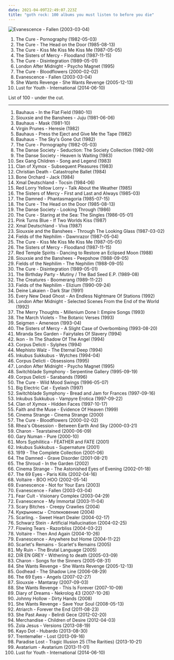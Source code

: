 ```yaml
---
date: 2021-04-09T22:49:07.223Z
title: "goth rock: 100 albums you must listen to before you die"
---
```

![Evanescence - Fallen (2003-03-04)](http://coverartarchive.org/release/0d36931b-831a-3663-90a1-57b2210e19f3/2107137774-500.jpg "Evanescence - Fallen (2003-03-04)")
<ol class="albums">
<li data-cover="http://coverartarchive.org/release/b0d6d8ad-02d7-3f08-9128-47c734c2c446/7947353809-500.jpg" data-tags="post-punk, gothic rock" role="button">The Cure - Pornography (1982-05-03)</li>
<li data-cover="http://coverartarchive.org/release/bc1bf979-4889-3d5e-8edd-bf1bcffa80c3/23483858382-500.jpg" data-tags="new wave, 80s" role="button">The Cure - The Head on the Door (1985-08-13)</li>
<li data-cover="http://coverartarchive.org/release/03a3acfb-67ee-3353-a3f9-65a1af3a626e/7947298813-500.jpg" data-tags="post-punk, new wave, 80s, alternative" role="button">The Cure - Kiss Me Kiss Me Kiss Me (1987-05-05)</li>
<li data-cover="http://coverartarchive.org/release/da754b66-e53f-4de6-b76b-78865fcd5a2f/14564374105-500.jpg" data-tags="gothic rock" role="button">The Sisters of Mercy - Floodland (1987-11-15)</li>
<li data-cover="http://coverartarchive.org/release/91fa2331-d8b4-4d1f-aa4d-53b1c54853e5/20885075891-500.jpg" data-tags="80s, new wave" role="button">The Cure - Disintegration (1989-05-01)</li>
<li data-cover="https://img.discogs.com/yPObFg9KYqKXzYR5KCVBb95NkEc=/fit-in/300x300/filters:strip_icc():format(jpeg):mode_rgb():quality(90)/discogs-images/R-1172126-1198088260.jpeg.jpg" data-tags="gothic rock, darkwave, gothic" role="button">London After Midnight - Psycho Magnet (1995)</li>
<li data-cover="http://coverartarchive.org/release/2e8cd5ae-2caf-4d4d-99ec-300c7fd57656/7799815972-500.jpg" data-tags="alternative, rock, gothic rock" role="button">The Cure - Bloodflowers (2000-02-02)</li>
<li data-cover="http://coverartarchive.org/release/0d36931b-831a-3663-90a1-57b2210e19f3/2107137774-500.jpg" data-tags="rock" role="button">Evanescence - Fallen (2003-03-04)</li>
<li data-cover="http://coverartarchive.org/release/86427535-9abb-4681-8c88-5c651e55d62a/8353381352-500.jpg" data-tags="darkwave" role="button">She Wants Revenge - She Wants Revenge (2005-12-13)</li>
<li data-cover="http://coverartarchive.org/release/c1e6e778-bcbd-4407-837f-8b7d357af3f1/10289982476-500.jpg" data-tags="indie electronic, synth pop, sweden, goth rock, alternative-indie rock, new wave-post-punk revival" role="button">Lust for Youth - International (2014-06-10)</li>
</ol>
List of 100 - under the cut.
<!-- more -->

_________________

<ol class="albums">
<li data-cover="http://coverartarchive.org/release/6eac2f49-661a-4317-bc2b-71ec7debd8f9/3451488533-500.jpg" data-tags="post-punk" role="button">
Bauhaus - In the Flat Field (1980-10)
</li>
<li data-cover="https://img.discogs.com/XOPyRLfC31I9Dm7U3IXpj-REJnI=/fit-in/600x586/filters:strip_icc():format(jpeg):mode_rgb():quality(90)/discogs-images/R-542812-1459165971-6457.jpeg.jpg" data-tags="post-punk" role="button">
Siouxsie and the Banshees - Juju (1981-06-06)
</li>
<li data-cover="http://coverartarchive.org/release/b3834afa-e54b-467f-87fb-f0b744bdf3ab/26204900712-500.jpg" data-tags="post-punk, gothic rock" role="button">
Bauhaus - Mask (1981-10)
</li>
<li data-cover="http://coverartarchive.org/release/90b963f5-1c39-4fb5-b22c-95e5194ee825/15829565318-500.jpg" data-tags="punk, gothic rock, dark wave, death rock, goth rock, tnphp weird-ass, iveldie best of 1982, dmtr likes this album, radio radio radio, pixies palace basement, redhalo top albums 012708, v prunes" role="button">
Virgin Prunes - Heresie (1982)
</li>
<li data-cover="https://img.discogs.com/lmM4S5tI6JgKZsvHVd3IOZZo_fA=/fit-in/300x300/filters:strip_icc():format(jpeg):mode_rgb():quality(90)/discogs-images/R-1458671-1339039551-6511.jpeg.jpg" data-tags="post-punk, gothic rock" role="button">
Bauhaus - Press the Eject and Give Me the Tape (1982)
</li>
<li data-cover="http://coverartarchive.org/release/7981f14a-1bb5-3a36-99ce-a1377a17095b/26259040094-500.jpg" data-tags="post-punk, gothic rock" role="button">
Bauhaus - The Sky's Gone Out (1982)
</li>
<li data-cover="http://coverartarchive.org/release/b0d6d8ad-02d7-3f08-9128-47c734c2c446/7947353809-500.jpg" data-tags="post-punk, gothic rock" role="button">
The Cure - Pornography (1982-05-03)
</li>
<li data-cover="http://coverartarchive.org/release/d814b538-0931-4f6d-98c9-7070cfa9fc12/901250059-500.jpg" data-tags="post-punk" role="button">
The Danse Society - Seduction: The Society Collection (1982-09)
</li>
<li data-cover="https://img.discogs.com/7inlh7vPwWfcb6WKQJN_q4FGfkA=/fit-in/600x600/filters:strip_icc():format(jpeg):mode_rgb():quality(90)/discogs-images/R-138573-1537795143-1911.jpeg.jpg" data-tags="post-punk" role="button">
The Danse Society - Heaven Is Waiting (1983)
</li>
<li data-cover="https://via.placeholder.com/450" data-tags="post-punk" role="button">
Sex Gang Children - Song and Legend (1983)
</li>
<li data-cover="https://via.placeholder.com/450" data-tags="darkwave" role="button">
Clan of Xymox - Subsequent Pleasures (1983)
</li>
<li data-cover="https://via.placeholder.com/450" data-tags="deathrock" role="button">
Christian Death - Catastrophe Ballet (1984)
</li>
<li data-cover="http://coverartarchive.org/release/2b0d6e49-32b7-45b1-8322-ffbc90945cb8/25444813577-500.jpg" data-tags="deathrock, batcave" role="button">
Bone Orchard - Jack (1984)
</li>
<li data-cover="https://via.placeholder.com/450" data-tags="post-punk, gothic rock" role="button">
Xmal Deutschland - Tocsin (1984-06)
</li>
<li data-cover="http://coverartarchive.org/release/95035b07-39c8-458f-9271-9fcfe3a8fd4a/915222610-500.jpg" data-tags="post-punk, gothic, gothic rock" role="button">
Red Lorry Yellow Lorry - Talk About the Weather (1985)
</li>
<li data-cover="http://coverartarchive.org/release/87ad4681-0652-4746-bb60-69cfa7964c35/14564351320-500.jpg" data-tags="gothic rock" role="button">
The Sisters of Mercy - First and Last and Always (1985-03)
</li>
<li data-cover="http://coverartarchive.org/release/0f677f0a-1799-4a73-a770-de5b5f4b0087/7415581824-500.jpg" data-tags="gothic, goth, goth rock, post-punk" role="button">
The Damned - Phantasmagoria (1985-07-15)
</li>
<li data-cover="http://coverartarchive.org/release/bc1bf979-4889-3d5e-8edd-bf1bcffa80c3/23483858382-500.jpg" data-tags="new wave, 80s" role="button">
The Cure - The Head on the Door (1985-08-13)
</li>
<li data-cover="http://coverartarchive.org/release/96eab5d4-bcad-4267-92df-3a23535f7c8d/915186860-500.jpg" data-tags="post-punk, goth rock" role="button">
The Danse Society - Looking Through (1986)
</li>
<li data-cover="http://coverartarchive.org/release/29ccd352-eefc-4301-9ad2-1662c0aba437/3173120841-500.jpg" data-tags="80s" role="button">
The Cure - Staring at the Sea: The Singles (1986-05-01)
</li>
<li data-cover="https://img.discogs.com/q-92wVsK9zNvL9RXZBMWGI1ELtM=/fit-in/600x594/filters:strip_icc():format(jpeg):mode_rgb():quality(90)/discogs-images/R-577656-1297160162.jpeg.jpg" data-tags="post-punk" role="button">
Pink Turns Blue - If Two Worlds Kiss (1987)
</li>
<li data-cover="http://coverartarchive.org/release/7be33591-2fea-4819-b476-333041f22ebb/6852246489-500.jpg" data-tags="post-punk" role="button">
Xmal Deutschland - Viva (1987)
</li>
<li data-cover="http://coverartarchive.org/release/aa258490-4e2e-4395-9da3-064e0c7c9490/24762396589-500.jpg" data-tags="new wave" role="button">
Siouxsie and the Banshees - Through The Looking Glass (1987-03-02)
</li>
<li data-cover="https://img.discogs.com/TIAz6Bz2UuxTyMqQM4uyJgLnWLs=/fit-in/599x604/filters:strip_icc():format(jpeg):mode_rgb():quality(90)/discogs-images/R-608618-1221972276.jpeg.jpg" data-tags="gothic rock" role="button">
Fields of the Nephilim - Dawnrazor (1987-05-04)
</li>
<li data-cover="http://coverartarchive.org/release/03a3acfb-67ee-3353-a3f9-65a1af3a626e/7947298813-500.jpg" data-tags="post-punk, new wave, 80s, alternative" role="button">
The Cure - Kiss Me Kiss Me Kiss Me (1987-05-05)
</li>
<li data-cover="http://coverartarchive.org/release/da754b66-e53f-4de6-b76b-78865fcd5a2f/14564374105-500.jpg" data-tags="gothic rock" role="button">
The Sisters of Mercy - Floodland (1987-11-15)
</li>
<li data-cover="https://img.discogs.com/DkLC_R8dMB-DgyEFJcUdHVhoQD4=/fit-in/600x600/filters:strip_icc():format(jpeg):mode_rgb():quality(90)/discogs-images/R-655082-1367099970-4074.jpeg.jpg" data-tags="post-punk, psychedelic rock, goth rock" role="button">
Red Temple Spirits - Dancing to Restore an Eclipsed Moon (1988)
</li>
<li data-cover="https://img.discogs.com/KLElBS7gxLDz4mNoH33DL9V3EFE=/fit-in/225x225/filters:strip_icc():format(jpeg):mode_rgb():quality(90)/discogs-images/R-5231756-1388246782-3125.jpeg.jpg" data-tags="post-punk, goth" role="button">
Siouxsie and the Banshees - Peepshow (1988-09-05)
</li>
<li data-cover="http://coverartarchive.org/release/1a3dab35-b315-4916-b09c-7da62d39d6ef/7610227207-500.jpg" data-tags="gothic rock" role="button">
Fields of the Nephilim - The Nephilim (1988-09-05)
</li>
<li data-cover="http://coverartarchive.org/release/91fa2331-d8b4-4d1f-aa4d-53b1c54853e5/20885075891-500.jpg" data-tags="80s, new wave" role="button">
The Cure - Disintegration (1989-05-01)
</li>
<li data-cover="http://coverartarchive.org/release/9170d3c7-6de3-4909-8661-02c5460e34e6/3073878169-500.jpg" data-tags="alternative, alternative rock, new wave, goth rock, dead rockstars, favourite records in my collection,  post-punk" role="button">
The Birthday Party - Mutiny / The Bad Seed E.P. (1989-08)
</li>
<li data-cover="http://coverartarchive.org/release/dcbdb949-1460-38e8-86ca-b8ab843347ef/14998047234-500.jpg" data-tags="post-punk" role="button">
The Creatures - Boomerang (1989-11-22)
</li>
<li data-cover="https://img.discogs.com/eRgVBJ_Za3lhnTW1WJPJUhTqk18=/fit-in/600x598/filters:strip_icc():format(jpeg):mode_rgb():quality(90)/discogs-images/R-379406-1337109620-1253.jpeg.jpg" data-tags="gothic rock" role="button">
Fields of the Nephilim - Elizium (1990-09-24)
</li>
<li data-cover="https://via.placeholder.com/450" data-tags="darkwave" role="button">
Deine Lakaien - Dark Star (1991)
</li>
<li data-cover="http://coverartarchive.org/release/39961403-7d95-46d2-90a3-773d4386e495/6942835303-500.jpg" data-tags="british, goth, gothic, gothic rock, goth rock, great name, fully streamable ep which i have streamed fully" role="button">
Every New Dead Ghost - An Endless Nightmare Of Stations (1992)
</li>
<li data-cover="http://coverartarchive.org/release/8c750d3e-b0ae-4028-a00b-fdd05f435ab2/8157843330-500.jpg" data-tags="gothic rock" role="button">
London After Midnight - Selected Scenes From the End of the World (1992)
</li>
<li data-cover="https://img.discogs.com/-jepZ8ySOhoza_Xbl2DH53k4Ryc=/fit-in/597x600/filters:strip_icc():format(jpeg):mode_rgb():quality(90)/discogs-images/R-453794-1216748755.jpeg.jpg" data-tags="gothic rock" role="button">
The Merry Thoughts - Millenium Done I: Empire Songs (1993)
</li>
<li data-cover="https://img.discogs.com/8M519oL2CK6vII-QBH0TTkN5CBs=/fit-in/600x600/filters:strip_icc():format(jpeg):mode_rgb():quality(90)/discogs-images/R-568248-1375002519-8906.jpeg.jpg" data-tags="gothic rock" role="button">
The March Violets - The Botanic Verses (1993)
</li>
<li data-cover="http://coverartarchive.org/release/eb66ad3f-03b3-47e1-abaf-a665ea6b847d/4820047755-500.jpg" data-tags="metal, goth rock" role="button">
Seigmen - Ameneon (1993-04)
</li>
<li data-cover="http://coverartarchive.org/release/f6938225-87a0-4c23-929f-278b61f93fca/5718773240-500.jpg" data-tags="gothic rock" role="button">
The Sisters of Mercy - A Slight Case of Overbombing (1993-08-20)
</li>
<li data-cover="http://coverartarchive.org/release/9f9fe2fe-4d1c-4d77-8046-11f1121b7fdf/2994406102-500.jpg" data-tags="goth, gothic" role="button">
Miranda Sex Garden - Fairytales Of Slavery (1994)
</li>
<li data-cover="https://via.placeholder.com/450" data-tags="gothic rock, goth, gothic, goth rock" role="button">
Ikon - In The Shadow Of The Angel (1994)
</li>
<li data-cover="http://coverartarchive.org/release/c5a97f20-5317-423d-849a-7eb14b57ba2f/5292097197-500.jpg" data-tags="gothic" role="button">
Corpus Delicti - Sylphes (1994)
</li>
<li data-cover="http://coverartarchive.org/release/8b9ed842-e500-42a3-a419-3fc6fac45dc7/2990365717-500.jpg" data-tags="gothic rock, goth, gothic" role="button">
Mephisto Walz - The Eternal Deep (1994)
</li>
<li data-cover="https://img.discogs.com/_vTVz8Ce-PYxYnAt85Vlz-gbFg8=/fit-in/600x600/filters:strip_icc():format(jpeg):mode_rgb():quality(90)/discogs-images/R-3120041-1316713767.jpeg.jpg" data-tags="gothic rock" role="button">
Inkubus Sukkubus - Wytches (1994-04)
</li>
<li data-cover="http://coverartarchive.org/release/4ae797bf-8661-4a7f-928e-a9d3408374a3/5292269292-500.jpg" data-tags="french, goth, dark, gothic, goth rock" role="button">
Corpus Delicti - Obsessions (1995)
</li>
<li data-cover="https://img.discogs.com/yPObFg9KYqKXzYR5KCVBb95NkEc=/fit-in/300x300/filters:strip_icc():format(jpeg):mode_rgb():quality(90)/discogs-images/R-1172126-1198088260.jpeg.jpg" data-tags="gothic rock, darkwave, gothic" role="button">
London After Midnight - Psycho Magnet (1995)
</li>
<li data-cover="http://coverartarchive.org/release/b6344fea-c768-4ed7-bc93-90f413507d5d/7389186733-500.jpg" data-tags="darkwave, gothic" role="button">
Switchblade Symphony - Serpentine Gallery (1995-09-19)
</li>
<li data-cover="http://coverartarchive.org/release/a6bf902a-799f-44ad-8166-ba3e1c0f64de/7258080914-500.jpg" data-tags="goth, gothic rock" role="button">
Corpus Delicti - Sarabands (1996)
</li>
<li data-cover="http://coverartarchive.org/release/15ddcc8d-968e-49a1-bd14-b05a718d2b24/3172527828-500.jpg" data-tags="rock, alternative, 90s, post-punk" role="button">
The Cure - Wild Mood Swings (1996-05-07)
</li>
<li data-cover="https://img.discogs.com/vMOzb1Gzb6Fao3WqNYHL5YYEh1M=/fit-in/600x600/filters:strip_icc():format(jpeg):mode_rgb():quality(90)/discogs-images/R-956281-1177203891.jpeg.jpg" data-tags="gothic, gothic rock" role="button">
Big Electric Cat - Eyelash (1997)
</li>
<li data-cover="https://img.discogs.com/l8g6QiI5ORRUt4fIHPsT2HshcT0=/fit-in/600x593/filters:strip_icc():format(jpeg):mode_rgb():quality(90)/discogs-images/R-188258-1449200649-3322.jpeg.jpg" data-tags="darkwave, goth" role="button">
Switchblade Symphony - Bread and Jam for Frances (1997-09-16)
</li>
<li data-cover="http://coverartarchive.org/release/8f6128f3-6638-40d2-b9cd-dc069dba18b6/2115320360-500.jpg" data-tags="gothic rock, gothic" role="button">
Inkubus Sukkubus - Vampyre Erotica (1997-09-22)
</li>
<li data-cover="https://img.discogs.com/GpoWq_EBLXPfNUdTrnYySZrtMI4=/fit-in/600x604/filters:strip_icc():format(jpeg):mode_rgb():quality(90)/discogs-images/R-410149-1453549439-3513.jpeg.jpg" data-tags="darkwave" role="button">
Clan of Xymox - Hidden Faces (1997-10-17)
</li>
<li data-cover="https://img.discogs.com/cBjGvYHGiSE54S2nf6m3172ABIA=/fit-in/600x600/filters:strip_icc():format(jpeg):mode_rgb():quality(90)/discogs-images/R-535634-1402230020-7171.jpeg.jpg" data-tags="gothic rock, gothic" role="button">
Faith and the Muse - Evidence Of Heaven (1999)
</li>
<li data-cover="http://coverartarchive.org/release/3a168ff2-782c-472c-878e-5b149a2c0522/23931771943-500.jpg" data-tags="deathrock, gothic rock" role="button">
Cinema Strange - Cinema Strange (2000)
</li>
<li data-cover="http://coverartarchive.org/release/2e8cd5ae-2caf-4d4d-99ec-300c7fd57656/7799815972-500.jpg" data-tags="alternative, rock, gothic rock" role="button">
The Cure - Bloodflowers (2000-02-02)
</li>
<li data-cover="http://coverartarchive.org/release/955040e1-5278-3f7a-b0a0-8fb7a7403020/28810018687-500.jpg" data-tags="goth" role="button">
Rhea's Obsession - Between Earth And Sky (2000-03-21)
</li>
<li data-cover="https://img.discogs.com/mf9zbiQGQQts8SFrvJKtgARxw-Q=/fit-in/500x500/filters:strip_icc():format(jpeg):mode_rgb():quality(90)/discogs-images/R-1871110-1314612670.jpeg.jpg" data-tags="gothic metal, charon" role="button">
Charon - Tearstained (2000-06-09)
</li>
<li data-cover="https://img.discogs.com/yZ96ITF1q9Ldss_WLTxt1nFMA_k=/fit-in/600x600/filters:strip_icc():format(jpeg):mode_rgb():quality(90)/discogs-images/R-3891531-1348264571-8979.jpeg.jpg" data-tags="industrial" role="button">
Gary Numan - Pure (2000-10)
</li>
<li data-cover="http://coverartarchive.org/release/ad1a06f7-8bbb-4895-a748-8ac36d61bed7/5508693710-500.jpg" data-tags="ethereal, gothic rock, goth rock" role="button">
Mors Syphilitica - FEATHER and FATE (2001)
</li>
<li data-cover="https://img.discogs.com/v7YuYd4VQmFtSaJRmPiWtOZmhCI=/fit-in/597x600/filters:strip_icc():format(jpeg):mode_rgb():quality(90)/discogs-images/R-2633994-1359237878-5737.jpeg.jpg" data-tags="female fronted metal, gothic rock, inkubus sukkubus, all time favourite albums" role="button">
Inkubus Sukkubus - Supernature (2001)
</li>
<li data-cover="http://coverartarchive.org/release/009654ff-3880-4d9f-b049-48e71dfe2a75/901210290-500.jpg" data-tags="post-punk, gothic rock" role="button">
1919 - The Complete Collection (2001-06)
</li>
<li data-cover="https://img.discogs.com/kSKiZfdEGoLZuhlH-LGRs3cEe5c=/fit-in/600x601/filters:strip_icc():format(jpeg):mode_rgb():quality(90)/discogs-images/R-2677895-1590327726-1495.jpeg.jpg" data-tags="punk rock" role="button">
The Damned - Grave Disorder (2001-08-21)
</li>
<li data-cover="https://img.discogs.com/dRa0r7G7AJeNOZ5cjrEhCbXEYsQ=/fit-in/300x300/filters:strip_icc():format(jpeg):mode_rgb():quality(90)/discogs-images/R-421076-1135373030.jpeg.jpg" data-tags="goth, gothic, american, ethereal, gothic rock, goth rock, t shroud" role="button">
The Shroud - In the Garden (2002)
</li>
<li data-cover="http://coverartarchive.org/release/28710e46-d422-4b1f-b6e9-c19107e0f625/26099503117-500.jpg" data-tags="deathrock" role="button">
Cinema Strange - The Astonished Eyes of Evening (2002-01-18)
</li>
<li data-cover="http://coverartarchive.org/release/80f70658-2074-4471-b1ab-11562a783cc0/2133707556-500.jpg" data-tags="rock, finnish, gothic rock, the 69 eyes" role="button">
The 69 Eyes - Paris Kills (2002-04-16)
</li>
<li data-cover="http://coverartarchive.org/release/2c36350d-9b7f-4329-9a18-4661d2eec200/11858686307-500.jpg" data-tags="folk" role="button">
Voltaire - BOO HOO (2002-05-14)
</li>
<li data-cover="http://coverartarchive.org/release/9045185f-a666-488d-b63e-4e6fc141bb0a/1226061435-500.jpg" data-tags="rock, gothic rock, evanescence" role="button">
Evanescence - Not for Your Ears (2003)
</li>
<li data-cover="http://coverartarchive.org/release/0d36931b-831a-3663-90a1-57b2210e19f3/2107137774-500.jpg" data-tags="rock" role="button">
Evanescence - Fallen (2003-03-04)
</li>
<li data-cover="https://img.discogs.com/O8Rpw-q-lrLBOvOoimV94Cb4VLY=/fit-in/565x569/filters:strip_icc():format(jpeg):mode_rgb():quality(90)/discogs-images/R-1304670-1499175302-3974.jpeg.jpg" data-tags="deathrock, goth, post-punk, gothic rock" role="button">
Fear Cult - Visionary Complex (2003-04-29)
</li>
<li data-cover="http://coverartarchive.org/release/d9328617-8bf8-3722-a4cc-18fc5cbd37de/2241553797-500.jpg" data-tags="evanescence" role="button">
Evanescence - My Immortal (2003-11-04)
</li>
<li data-cover="http://coverartarchive.org/release/e9e90a1a-3a7e-4356-9c5a-9ab0eff01e1c/24211198769-500.jpg" data-tags="gothic, deathrock, gothic rock, goth rock, gothrock, sleepless, gothcore, nice and dark, s bitches, coming summer melancholy" role="button">
Scary Bitches - Creepy Crawlies (2004)
</li>
<li data-cover="http://coverartarchive.org/release/b5cdf959-acd0-48b9-b571-911e2bb660e8/13280079109-500.jpg" data-tags="gothic, gothic rock" role="button">
Кукрыниксы - Столкновение (2004)
</li>
<li data-cover="http://coverartarchive.org/release/32924277-c4c4-4271-857e-663fca31cc79/6644994021-500.jpg" data-tags="shoegaze, rock, alternative" role="button">
Scarling. - Sweet Heart Dealer (2004-02-17)
</li>
<li data-cover="https://img.discogs.com/N75r7alEGpGq0tYoyIu-IjGlNpc=/fit-in/340x340/filters:strip_icc():format(jpeg):mode_rgb():quality(90)/discogs-images/R-606785-1137741511.jpeg.jpg" data-tags="darkwave, electronic, visual kei" role="button">
Schwarz Stein - Artificial Hallucination (2004-02-25)
</li>
<li data-cover="http://coverartarchive.org/release/8bca7844-ea2d-46ac-9105-3087ab8f7b0a/22898798052-500.jpg" data-tags="gothic metal, female fronted metal" role="button">
Flowing Tears - Razorbliss (2004-03-22)
</li>
<li data-cover="http://coverartarchive.org/release/ac85a855-8df3-4a02-b500-467589408fbc/11858609426-500.jpg" data-tags="gypsy, darkwave, gothic rock" role="button">
Voltaire - Then And Again (2004-10-26)
</li>
<li data-cover="http://coverartarchive.org/release/415d1dea-4107-49e0-8fbe-cba8cf607d86/9469978707-500.jpg" data-tags="rock, evanescence, live" role="button">
Evanescence - Anywhere but Home (2004-11-22)
</li>
<li data-cover="http://coverartarchive.org/release/5efb4253-4376-4d4a-9646-11eae431da17/5815930722-500.jpg" data-tags="post punk, deathrock, goth rock" role="button">
Scarlet's Remains - Scarlet's Remains (2005)
</li>
<li data-cover="http://coverartarchive.org/release/fbc6a8dc-02dc-405b-b295-cf593d2a8689/7790043814-500.jpg" data-tags="heavy metal, female fronted metal, metal, stoner metal, rock n roll, goth rock, groove metal, tairrie b, radio radio radio, m ruin" role="button">
My Ruin - The Brutal Language (2005)
</li>
<li data-cover="http://coverartarchive.org/release/d35e3a69-75a7-44a1-9e68-fd4e7b548976/11585065817-500.jpg" data-tags="japanese, visual kei, j-rock, dir en grey" role="button">
DIR EN GREY - Withering to death (2005-03-09)
</li>
<li data-cover="http://coverartarchive.org/release/b66e9fbd-eab9-4df0-bb33-92cc4656a7e6/1119140087-500.jpg" data-tags="gothic metal" role="button">
Charon - Songs for the Sinners (2005-08-31)
</li>
<li data-cover="http://coverartarchive.org/release/86427535-9abb-4681-8c88-5c651e55d62a/8353381352-500.jpg" data-tags="darkwave" role="button">
She Wants Revenge - She Wants Revenge (2005-12-13)
</li>
<li data-cover="https://img.discogs.com/QbdIOTtr9_xMUqZ5JAZzxlWsE20=/fit-in/595x596/filters:strip_icc():format(jpeg):mode_rgb():quality(90)/discogs-images/R-1318054-1209213504.jpeg.jpg" data-tags="industrial rock" role="button">
Godhead - The Shadow Line (2006-08-29)
</li>
<li data-cover="https://img.discogs.com/dEADnWZ22h2m69wsaK7UmA5euVs=/fit-in/600x600/filters:strip_icc():format(jpeg):mode_rgb():quality(90)/discogs-images/R-8453695-1462473692-2954.jpeg.jpg" data-tags="gothic rock" role="button">
The 69 Eyes - Angels (2007-02-27)
</li>
<li data-cover="http://coverartarchive.org/release/5515ee75-3a9f-31af-8952-35233a62b114/14997969344-500.jpg" data-tags="post-punk, siouxsie, alternative" role="button">
Siouxsie - Mantaray (2007-09-03)
</li>
<li data-cover="https://img.discogs.com/Sxo4nFriUAdS19t0_jH9wXD3j7Q=/fit-in/570x562/filters:strip_icc():format(jpeg):mode_rgb():quality(90)/discogs-images/R-3684711-1340284168-9057.jpeg.jpg" data-tags="darkwave" role="button">
She Wants Revenge - This Is Forever (2007-10-09)
</li>
<li data-cover="https://img.discogs.com/VXCvuCumC0ijDr74rXKN30wzjGU=/fit-in/600x516/filters:strip_icc():format(jpeg):mode_rgb():quality(90)/discogs-images/R-1127655-1385493166-4294.jpeg.jpg" data-tags="darkwave" role="button">
Diary of Dreams - Nekrolog 43 (2007-10-26)
</li>
<li data-cover="http://coverartarchive.org/release/a84e64da-c7be-4bfc-a389-8313df84c8fc/8493534865-500.jpg" data-tags="darkwave, electronic, gothic" role="button">
Johnny Hollow - Dirty Hands (2008)
</li>
<li data-cover="http://coverartarchive.org/release/1a44d18f-180b-4677-b72b-13fa2b58a7e0/9291230911-500.jpg" data-tags="new wave, darkwave" role="button">
She Wants Revenge - Save Your Soul (2008-05-13)
</li>
<li data-cover="https://img.discogs.com/bPoIYcYTRSibZLkeLRJsI8l9Gqg=/fit-in/500x500/filters:strip_icc():format(jpeg):mode_rgb():quality(90)/discogs-images/R-3057920-1456658058-6332.jpeg.jpg" data-tags="post-punk, drone, sludge metal, funeral doom, goth rock, blackened sludge" role="button">
Atriarch - Forever the End (2011-08-23)
</li>
<li data-cover="https://img.discogs.com/4U4FsAlx5bJw_M9SFpu3JIqAUZQ=/fit-in/600x600/filters:strip_icc():format(jpeg):mode_rgb():quality(90)/discogs-images/R-4242505-1364551957-2976.jpeg.jpg" data-tags="post-punk, gothic rock, gothic" role="button">
She Past Away - Belirdi Gece (2012-02-20)
</li>
<li data-cover="http://coverartarchive.org/release/1a5a00bd-a6c3-4fa0-8a47-e095e6d8f46c/4140655497-500.jpg" data-tags="post-punk" role="button">
Merchandise - Children of Desire (2012-04-03)
</li>
<li data-cover="https://img.discogs.com/VhSMhxPAX0ohlN01LrEVL1QdZBw=/fit-in/600x600/filters:strip_icc():format(jpeg):mode_rgb():quality(90)/discogs-images/R-5303874-1390141495-9498.jpeg.jpg" data-tags="experimental" role="button">
Zola Jesus - Versions (2013-08-19)
</li>
<li data-cover="https://img.discogs.com/xNGsONC31H6m6LtJMt8puOke--I=/fit-in/600x600/filters:strip_icc():format(jpeg):mode_rgb():quality(90)/discogs-images/R-4874646-1378145078-2434.jpeg.jpg" data-tags="black metal, progressive metal, post-rock, avant-garde metal" role="button">
Kayo Dot - Hubardo (2013-08-30)
</li>
<li data-cover="http://coverartarchive.org/release/82c06148-49e1-4ea6-b3f0-d82003710407/5241081245-500.jpg" data-tags="electronic, experimental, indie rock, downtempo, new wave, downbeat, house, idm, deep house" role="button">
Trentemøller - Lost (2013-09-16)
</li>
<li data-cover="http://coverartarchive.org/release/22ef16ce-d83f-4f75-b37e-fed8784b7725/5672834296-500.jpg" data-tags="gothic metal" role="button">
Paradise Lost - Tragic Illusion 25 (The Rarities) (2013-10-21)
</li>
<li data-cover="http://coverartarchive.org/release/5693f01a-6144-4a4d-845e-16d877b95ad0/8534120470-500.jpg" data-tags="metal, doom metal, great album" role="button">
Avatarium - Avatarium (2013-11-01)
</li>
<li data-cover="http://coverartarchive.org/release/c1e6e778-bcbd-4407-837f-8b7d357af3f1/10289982476-500.jpg" data-tags="indie electronic, synth pop, sweden, goth rock, alternative-indie rock, new wave-post-punk revival" role="button">
Lust for Youth - International (2014-06-10)
</li>
</ol>